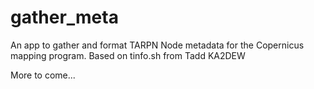 # gather_meta
An app to gather and format TARPN Node metadata for the Copernicus mapping program.
Based on tinfo.sh from Tadd KA2DEW

More to come...

